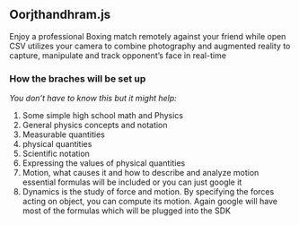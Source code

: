 ## Oorjthandhram.js
Enjoy a professional Boxing match remotely against your friend while open CSV utilizes your camera to combine photography and augmented reality to capture, manipulate and track opponent’s face in real-time


### How the braches will be set up

*You don’t have to know this but it might help:*

1. Some simple high school math and Physics
2. General physics concepts and notation
3. Measurable quantities
4. physical quantities
5. Scientific notation
6. Expressing the values of physical quantities
7. Motion, what causes it and how to describe and analyze motion essential formulas will be included or you can just google it
8. Dynamics is the study of force and motion. By specifying the forces acting on object, you can compute its motion. Again google will have most of the formulas which will be plugged into the SDK














 
